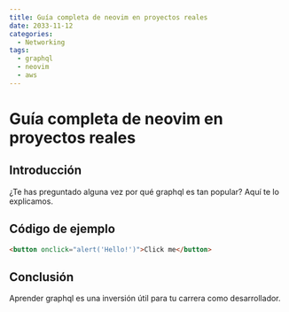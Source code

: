 ```yaml
---
title: Guía completa de neovim en proyectos reales
date: 2033-11-12
categories:
  - Networking
tags:
  - graphql
  - neovim
  - aws
---
```


# Guía completa de neovim en proyectos reales

## Introducción

¿Te has preguntado alguna vez por qué graphql es tan popular? Aquí te lo explicamos.

## Código de ejemplo

```html
<button onclick="alert('Hello!')">Click me</button>
```

## Conclusión

Aprender graphql es una inversión útil para tu carrera como desarrollador.